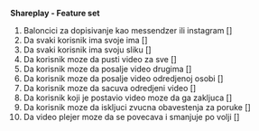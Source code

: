 **Shareplay - Feature set**

1. Baloncici za dopisivanje kao messendzer ili instagram []
2. Da svaki korisnik ima svoje ima []
3. Da svaki korisnik ima svoju sliku []
4. Da korisnik moze da pusti video za sve []
5. Da korisnik moze da posalje video drugima []
6. Da korisnik moze da posalje video odredjenoj osobi []
8. Da korisnik moze da sacuva odredjeni video []
9. Da korisnik koji je postavio video moze da ga zakljuca []
10. Da korisnik moze da iskljuci zvucna obavestenja za poruke []
10. Da video plejer moze da se povecava i smanjuje po volji []
